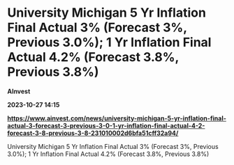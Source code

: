 # University Michigan 5 Yr Inflation Final Actual 3% (Forecast 3%, Previous 3.0%); 1 Yr Inflation Final Actual 4.2% (Forecast 3.8%, Previous 3.8%)
**AInvest**

**2023-10-27 14:15**

**https://www.ainvest.com/news/university-michigan-5-yr-inflation-final-actual-3-forecast-3-previous-3-0-1-yr-inflation-final-actual-4-2-forecast-3-8-previous-3-8-231010002d6bfa51cff32a94/**

University Michigan 5 Yr Inflation Final Actual 3% (Forecast 3%, Previous 3.0%); 1 Yr Inflation Final Actual 4.2% (Forecast 3.8%, Previous 3.8%)